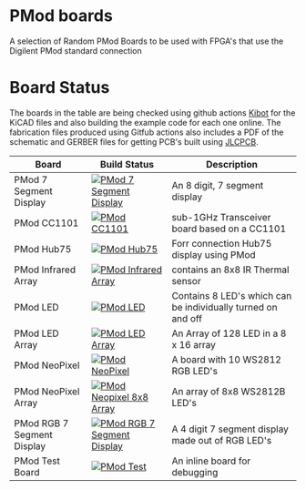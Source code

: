 # PMod boards
A selection of Random PMod Boards to be used with FPGA's that use the Digilent PMod standard connection

# Board Status
The boards in the table are being checked using github actions [Kibot](https://github.com/INTI-CMNB/KiBot) for the KiCAD files and also building the example code for each one online. The fabrication files produced using Gitfub actions also includes a PDF of the schematic and GERBER files for getting PCB's built using [JLCPCB](https://jlcpcb.com).

| Board | Build Status | Description |
| --- | --- | --- |
| PMod 7 Segment Display | [![PMod 7 Segment Display](https://github.com/jjhorton/PMod/actions/workflows/pmod_7segment.yml/badge.svg)](https://github.com/jjhorton/PMod/actions/workflows/pmod_7segment.yml) | An 8 digit, 7 segment display |
| PMod CC1101 | [![PMod CC1101](https://github.com/jjhorton/PMod/actions/workflows/cc1101.yml/badge.svg)](https://github.com/jjhorton/PMod/actions/workflows/cc1101.yml) | sub-1GHz Transceiver board based on a CC1101 |
| PMod Hub75 | [![PMod Hub75](https://github.com/jjhorton/PMod/actions/workflows/hub75.yml/badge.svg)](https://github.com/jjhorton/PMod/actions/workflows/hub75.yml) | Forr connection Hub75 display using PMod |
| PMod Infrared Array | [![PMod Infrared Array](https://github.com/jjhorton/PMod/actions/workflows/infrared_array.yml/badge.svg)](https://github.com/jjhorton/PMod/actions/workflows/infrared_array.yml) | contains an 8x8 IR Thermal sensor |
| PMod LED | [![PMod LED](https://github.com/jjhorton/PMod/actions/workflows/Leds.yml/badge.svg)](https://github.com/jjhorton/PMod/actions/workflows/Leds.yml) | Contains 8 LED's which can be individually turned on and off |
| PMod LED Array | [![PMod LED Array](https://github.com/jjhorton/PMod/actions/workflows/LedArray.yml/badge.svg)](https://github.com/jjhorton/PMod/actions/workflows/LedArray.yml) | An Array of 128 LED in a 8 x 16 array |
| PMod NeoPixel | [![PMod NeoPixel](https://github.com/jjhorton/PMod/actions/workflows/neopixel.yml/badge.svg)](https://github.com/jjhorton/PMod/actions/workflows/neopixel.yml) | A board with 10 WS2812 RGB LED's |
| PMod NeoPixel Array | [![PMod Neopixel 8x8 Array](https://github.com/jjhorton/PMod/actions/workflows/neopixel_8x8.yml/badge.svg)](https://github.com/jjhorton/PMod/actions/workflows/neopixel_8x8.yml) | An array of 8x8 WS2812B LED's |
| PMod RGB 7 Segment Display | [![PMod RGB 7 Segment Display](https://github.com/jjhorton/PMod/actions/workflows/pmod_rgb7Segment.yml/badge.svg)](https://github.com/jjhorton/PMod/actions/workflows/pmod_rgb7Segment.yml) | A 4 digit 7 segment display made out of RGB LED's |
| PMod Test Board | [![PMod Test](https://github.com/jjhorton/PMod/actions/workflows/pmod_test.yml/badge.svg)](https://github.com/jjhorton/PMod/actions/workflows/pmod_test.yml) | An inline board for debugging |
